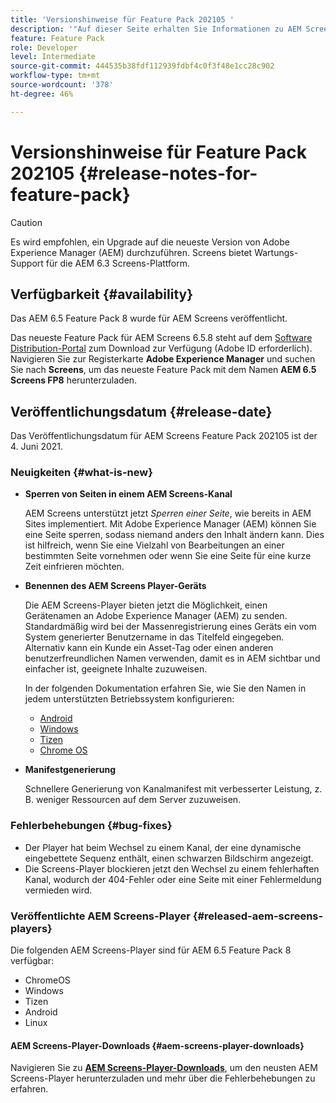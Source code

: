```yaml
---
title: 'Versionshinweise für Feature Pack 202105 '
description: '"Auf dieser Seite erhalten Sie Informationen zu AEM Screens Feature Pack 202105, das am 4. Juni 2021 veröffentlicht wurde."'
feature: Feature Pack
role: Developer
level: Intermediate
source-git-commit: 444535b38fdf112939fdbf4c0f3f48e1cc28c902
workflow-type: tm+mt
source-wordcount: '378'
ht-degree: 46%

---
```


# Versionshinweise für Feature Pack 202105 {#release-notes-for-feature-pack}

>[!CAUTION]
>Es wird empfohlen, ein Upgrade auf die neueste Version von Adobe Experience Manager (AEM) durchzuführen. Screens bietet Wartungs-Support für die AEM 6.3 Screens-Plattform.

## Verfügbarkeit {#availability}

Das AEM 6.5 Feature Pack 8 wurde für AEM Screens veröffentlicht.

Das neueste Feature Pack für AEM Screens 6.5.8 steht auf dem [Software Distribution-Portal](https://experience.adobe.com/#/downloads/content/software-distribution/en/aem.html) zum Download zur Verfügung (Adobe ID erforderlich). Navigieren Sie zur Registerkarte **Adobe Experience Manager** und suchen Sie nach **Screens**, um das neueste Feature Pack mit dem Namen **AEM 6.5 Screens FP8** herunterzuladen.

## Veröffentlichungsdatum {#release-date}

Das Veröffentlichungsdatum für AEM Screens Feature Pack 202105 ist der 4. Juni 2021.

### Neuigkeiten {#what-is-new}

* **Sperren von Seiten in einem AEM Screens-Kanal**

   AEM Screens unterstützt jetzt *Sperren einer Seite*, wie bereits in AEM Sites implementiert. Mit Adobe Experience Manager (AEM) können Sie eine Seite sperren, sodass niemand anders den Inhalt ändern kann. Dies ist hilfreich, wenn Sie eine Vielzahl von Bearbeitungen an einer bestimmten Seite vornehmen oder wenn Sie eine Seite für eine kurze Zeit einfrieren möchten.

* **Benennen des AEM Screens Player-Geräts**

   Die AEM Screens-Player bieten jetzt die Möglichkeit, einen Gerätenamen an Adobe Experience Manager (AEM) zu senden.
Standardmäßig wird bei der Massenregistrierung eines Geräts ein vom System generierter Benutzername in das Titelfeld eingegeben. Alternativ kann ein Kunde ein Asset-Tag oder einen anderen benutzerfreundlichen Namen verwenden, damit es in AEM sichtbar und einfacher ist, geeignete Inhalte zuzuweisen.

   In der folgenden Dokumentation erfahren Sie, wie Sie den Namen in jedem unterstützten Betriebssystem konfigurieren:

   * [Android](/help/user-guide/implementing-android-player.md#name-android)
   * [Windows](/help/user-guide/implementing-windows-player.md#name-windows)
   * [Tizen](/help/user-guide/tizen-player.md#name-tizen)
   * [Chrome OS](/help/user-guide/implementing-chrome-os-player.md#name-chrome)

* **Manifestgenerierung**

   Schnellere Generierung von Kanalmanifest mit verbesserter Leistung, z. B. weniger Ressourcen auf dem Server zuzuweisen.

### Fehlerbehebungen {#bug-fixes}

* Der Player hat beim Wechsel zu einem Kanal, der eine dynamische eingebettete Sequenz enthält, einen schwarzen Bildschirm angezeigt.
* Die Screens-Player blockieren jetzt den Wechsel zu einem fehlerhaften Kanal, wodurch der 404-Fehler oder eine Seite mit einer Fehlermeldung vermieden wird.

### Veröffentlichte AEM Screens-Player {#released-aem-screens-players}

Die folgenden AEM Screens-Player sind für AEM 6.5 Feature Pack 8 verfügbar:

* ChromeOS
* Windows
* Tizen
* Android
* Linux

#### AEM Screens-Player-Downloads {#aem-screens-player-downloads}

Navigieren Sie zu **[AEM Screens-Player-Downloads](https://download.macromedia.com/screens/index.html)**, um den neusten AEM Screens-Player herunterzuladen und mehr über die Fehlerbehebungen zu erfahren.
